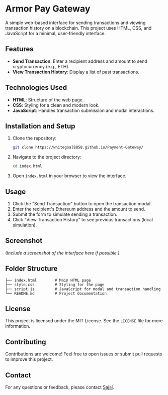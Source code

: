 

# Armor Pay Gateway

A simple web-based interface for sending transactions and viewing transaction history on a blockchain. This project uses HTML, CSS, and JavaScript for a minimal, user-friendly interface.

## Features

- **Send Transaction**: Enter a recipient address and amount to send cryptocurrency (e.g., ETH).
- **View Transaction History**: Display a list of past transactions.

## Technologies Used

- **HTML**: Structure of the web page.
- **CSS**: Styling for a clean and modern look.
- **JavaScript**: Handles transaction submission and modal interactions.

## Installation and Setup

1. Clone the repository:
   ```bash
   git clone https://whitegoal8858.github.io/Payment-Gateway/
   ```

2. Navigate to the project directory:
   ```bash
   cd index.html
   ```

3. Open `index.html` in your browser to view the interface.

## Usage

1. Click the "Send Transaction" button to open the transaction modal.
2. Enter the recipient's Ethereum address and the amount to send.
3. Submit the form to simulate sending a transaction.
4. Click "View Transaction History" to see previous transactions (local simulation).

## Screenshot

*(Include a screenshot of the interface here if possible.)*

## Folder Structure

```
├── index.html        # Main HTML page
├── style.css         # Styling for the page
├── script.js         # JavaScript for modal and transaction handling
└── README.md         # Project documentation
```

## License

This project is licensed under the MIT License. See the `LICENSE` file for more information.

## Contributing

Contributions are welcome! Feel free to open issues or submit pull requests to improve this project.

## Contact

For any questions or feedback, please contact [Sajal](mailto:sajalsrivastava16@gmail.com).
